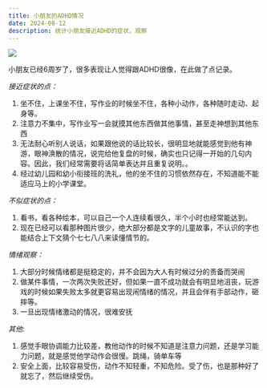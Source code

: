 ```yaml
---
title: 小朋友的ADHD情况
date: 2024-08-12
description: 统计小朋友接近ADHD的症状，观察
---
```


![](/static/weekly/issue-14-cover.jpg)

小朋友已经6周岁了，很多表现让人觉得跟ADHD很像，在此做了点记录。

_接近症状的点：_
1. 坐不住，上课坐不住，写作业的时候坐不住，各种小动作，各种随时走动、起身等。
2. 注意力不集中，写作业写一会就摸其他东西做其他事情，甚至走神想到其他东西
3. 无法耐心听别人说话，如果跟他说的话比较长，很明显地就能感觉到他有神游，眼神涣散的情况，说完给他复盘的时候，确实也只记得一开始的几句内容。因此，我们经常需要将话简单表达并且重复说明。。
4. 经过幼儿园和幼小衔接班的洗礼，他的坐不住的习惯依然存在，不知道能不能适应马上的小学课堂。


_不似症状的点：_
1. 看书，看各种绘本，可以自己一个人连续看很久，半个小时也经常能达到。
2. 现在已经可以看那种图片很少，绝大部分都是文字的儿童故事，不认识的字也能结合上下文猜个七七八八来读懂情节的。


_情绪观察：_
1. 大部分时候情绪都是挺稳定的，并不会因为大人有时候过分的责备而哭闹
2. 做某件事情，一次两次失败还好，但如果一直不成功就会有明显地沮丧，玩游戏的时候如果失败太多就更容易出现闹情绪的情况，并且会伴有手部动作，砸摔等。
3. 一旦出现情绪激动的情况，很难安抚

_其他:_
1. 感觉手眼协调能力比较差，教他动作的时候不知道是注意力问题，还是学习能力问题，就是感觉他学动作会很慢。跳绳，骑单车等
2. 安全上面，比较容易受伤，动作不知轻重，不知危险。受了伤，也是那种好了就忘了，然后继续受伤。